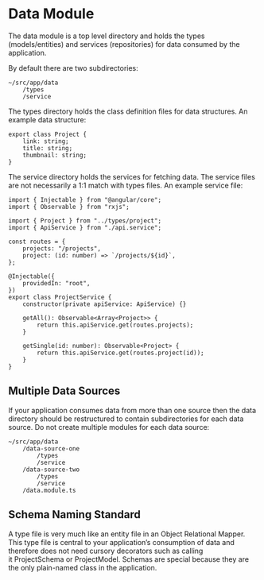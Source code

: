 # Data Module

The data module is a top level directory and holds the types (models/entities) and services (repositories) for data consumed by the application.

By default there are two subdirectories:

```
~/src/app/data
	/types
	/service
```

The types directory holds the class definition files for data structures. An example data structure:

```tsx
export class Project {
	link: string;
	title: string;
	thumbnail: string;
}
```

The service directory holds the services for fetching data. The service files are not necessarily a 1:1 match with types files. An example service file:

```tsx
import { Injectable } from "@angular/core";
import { Observable } from "rxjs";

import { Project } from "../types/project";
import { ApiService } from "./api.service";

const routes = {
	projects: "/projects",
	project: (id: number) => `/projects/${id}`,
};

@Injectable({
	providedIn: "root",
})
export class ProjectService {
	constructor(private apiService: ApiService) {}

	getAll(): Observable<Array<Project>> {
		return this.apiService.get(routes.projects);
	}

	getSingle(id: number): Observable<Project> {
		return this.apiService.get(routes.project(id));
	}
}
```

## Multiple Data Sources

If your application consumes data from more than one source then the data directory should be restructured to contain subdirectories for each data source. Do not create multiple modules for each data source:

```
~/src/app/data
	/data-source-one
		/types
		/service
	/data-source-two
		/types
		/service
	/data.module.ts
```

## Schema Naming Standard

A type file is very much like an entity file in an Object Relational Mapper. This type file is central to your application’s consumption of data and therefore does not need cursory decorators such as calling it ProjectSchema or ProjectModel. Schemas are special because they are the only plain-named class in the application.
